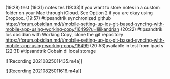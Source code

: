 (19:28) test
(19:31) notes tes
(19:33)If you want to store notes in a custom folder on your Mac through iCloud. See Option 2 if you are okay using Dropbox. 
(19:57) #tipsandtrik
synchronized github https://forum.obsidian.md/t/mobile-setting-up-ios-git-based-syncing-with-mobile-app-using-working-copy/16499?u=lilikandrian 
(20:22) #tipsandtrik
Ios obsidian with Working Copy, clone the git repository 
https://forum.obsidian.md/t/mobile-setting-up-ios-git-based-syncing-with-mobile-app-using-working-copy/16499
(20:53)available in test from ipad s
(22:31) #tipsandtrik 
Cobain di local storage

![[Recording 20210825011435.m4a]]


![[Recording 20210825011616.m4a]]

